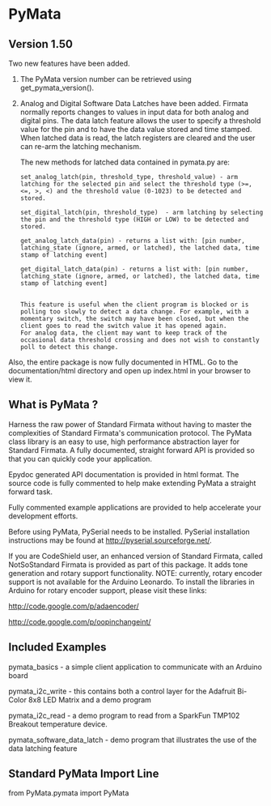 PyMata
======

Version 1.50
------------

Two new features have been added.

1. The PyMata version number can be retrieved using get_pymata_version().

2. Analog and Digital Software Data Latches have been added.
   Firmata normally reports changes to values in input data for both analog and digital pins. The data latch feature allows the user to specify a threshold value for the pin and to have the data value stored and time stamped.
   When latched data is read, the latch registers are cleared and the user can re-arm the latching mechanism.

   The new methods for latched data contained in pymata.py are:

       set_analog_latch(pin, threshold_type, threshold_value) - arm latching for the selected pin and select the threshold type (>=, <=, >, <) and the threshold value (0-1023) to be detected and stored.

       set_digital_latch(pin, threshold_type)  - arm latching by selecting the pin and the threshold type (HIGH or LOW) to be detected and stored.

       get_analog_latch_data(pin) - returns a list with: [pin number, latching_state (ignore, armed, or latched), the latched data, time stamp of latching event]

       get_digital_latch_data(pin) - returns a list with: [pin number, latching_state (ignore, armed, or latched), the latched data, time stamp of latching event]


       This feature is useful when the client program is blocked or is polling too slowly to detect a data change. For example, with a momentary switch, the switch may have been closed, but when the client goes to read the switch value it has opened again.
       For analog data, the client may want to keep track of the occasional data threshold crossing and does not wish to constantly poll to detect this change.


Also, the entire package is now fully documented in HTML. Go to the documentation/html directory and open up index.html in your browser to view it.


What is PyMata ?
--------------

Harness the raw power of Standard Firmata without having to master the complexities of Standard Firmata's communication protocol. The PyMata class library is an easy to use, high performance abstraction layer for Standard Firmata. A fully documented, straight forward API is provided so that you can quickly code your application.

Epydoc generated API documentation is provided in html format. The source code is fully commented to help make extending PyMata a straight forward task.

Fully commented example applications are provided to help accelerate your development efforts.

Before using PyMata, PySerial needs to be installed. PySerial installation instructions may be found at http://pyserial.sourceforge.net/.

If you are CodeShield user, an enhanced version of Standard Firmata, called NotSoStandard Firmata is provided as part of this package. It adds tone generation and rotary support functionality. NOTE: currently, rotary encoder support is not available for the Arduino Leonardo. To install the libraries in Arduino for rotary encoder support, please visit these links:

http://code.google.com/p/adaencoder/

http://code.google.com/p/oopinchangeint/




Included Examples
-----------------

pymata_basics - a simple client application to communicate with an Arduino board

pymata_i2c_write - this contains both a control layer for the Adafruit Bi-Color 8x8 LED Matrix and a demo program

pymata_i2c_read -  a demo program to read from a SparkFun TMP102 Breakout temperature device.

pymata_software_data_latch - demo program that illustrates the use of the data latching feature


Standard PyMata Import Line
---------------------------
from PyMata.pymata import PyMata



